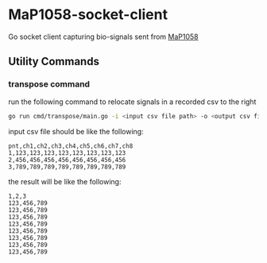 # MaP1058-socket-client
Go socket client capturing bio-signals sent from [MaP1058](https://wp.santeku-map.com/%e3%82%bd%e3%83%95%e3%83%88%e3%82%a6%e3%82%a7%e3%82%a2/%e5%8f%8e%e9%8c%b2%e3%83%bb%e8%a7%a3%e6%9e%90%e3%82%bd%e3%83%95%e3%83%88%e3%82%a6%e3%82%a7%e3%82%a2/map1058/)


## Utility Commands
### transpose command
run the following command to relocate signals in a recorded csv to the right
```bash
go run cmd/transpose/main.go -i <input csv file path> -o <output csv file path> --trim-index true
```
input csv file should be like the following:
```csv
pnt,ch1,ch2,ch3,ch4,ch5,ch6,ch7,ch8
1,123,123,123,123,123,123,123,123
2,456,456,456,456,456,456,456,456
3,789,789,789,789,789,789,789,789
```

the result will be like the following:
```csv
1,2,3
123,456,789
123,456,789
123,456,789
123,456,789
123,456,789
123,456,789
123,456,789
123,456,789
```